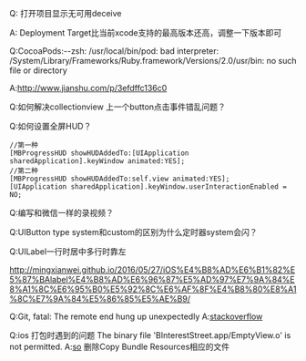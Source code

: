 Q: 打开项目显示无可用deceive

A: Deployment Target比当前xcode支持的最高版本还高，调整一下版本即可

Q:CocoaPods:--zsh: /usr/local/bin/pod: bad interpreter: /System/Library/Frameworks/Ruby.framework/Versions/2.0/usr/bin: no such file or directory

A:http://www.jianshu.com/p/3efdffc136c0

Q:如何解决collectionview 上一个button点击事件错乱问题？

Q:如何设置全屏HUD？

```
//第一种
[MBProgressHUD showHUDAddedTo:[UIApplication sharedApplication].keyWindow animated:YES];
//第二种
[MBProgressHUD showHUDAddedTo:self.view animated:YES];
[UIApplication sharedApplication].keyWindow.userInteractionEnabled = NO;
```

Q:编写和微信一样的录视频？

Q:UIButton type system和custom的区别为什么定时器system会闪？

Q:UILabel一行时居中多行时靠左

http://mingxianwei.github.io/2016/05/27/iOS%E4%B8%AD%E6%B1%82%E5%87%BAlabel%E4%B8%AD%E6%96%87%E5%AD%97%E7%9A%84%E8%A1%8C%E6%95%B0%E5%92%8C%E6%AF%8F%E4%B8%80%E8%A1%8C%E7%9A%84%E5%86%85%E5%AE%B9/

Q:Git, fatal: The remote end hung up unexpectedly
A:[stackoverflow](https://stackoverflow.com/questions/15240815/git-fatal-the-remote-end-hung-up-unexpectedly)

Q:ios 打包时遇到的问题 The binary file 'BInterestStreet.app/EmptyView.o' is not permitted. 
A:[so](https://stackoverflow.com/questions/20251252/invalid-bundle-structure-the-app-may-contain-only-one-executable-file)
删除Copy Bundle Resources相应的文件
